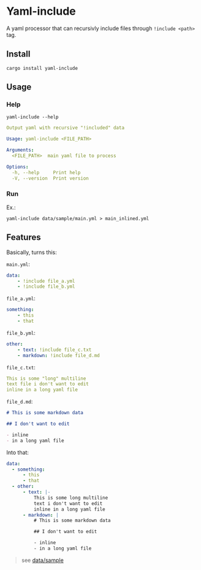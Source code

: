 # Yaml-include

A yaml processor that can recursivly include files through `!include <path>` tag.

## Install

```shell
cargo install yaml-include
```

## Usage

### Help

```shell
yaml-include --help
```

```yaml
Output yaml with recursive "!included" data

Usage: yaml-include <FILE_PATH>

Arguments:
  <FILE_PATH>  main yaml file to process

Options:
  -h, --help     Print help
  -V, --version  Print version
```

### Run

Ex.:

```shell
yaml-include data/sample/main.yml > main_inlined.yml
```

## Features

Basically,
turns this:

`main.yml`:

```yaml
data:
    - !include file_a.yml
    - !include file_b.yml
```

`file_a.yml`:

```yaml
something:
    - this
    - that
```

`file_b.yml`:

```yaml
other:
    - text: !include file_c.txt
    - markdown: !include file_d.md
```

`file_c.txt`:

```yaml
This is some "long" multiline
text file i don't want to edit
inline in a long yaml file
```

`file_d.md`:

```markdown
# This is some markdown data

## I don't want to edit

- inline
- in a long yaml file
```

Into that:

```yaml
data:
  - something:
      - this
      - that
  - other:
      - text: |-
          This is some long multiline
          text i don't want to edit
          inline in a long yaml file
      - markdown: |
          # This is some markdown data

          ## I don't want to edit

          - inline
          - in a long yaml file

```

> see [data/sample](data/sample)

